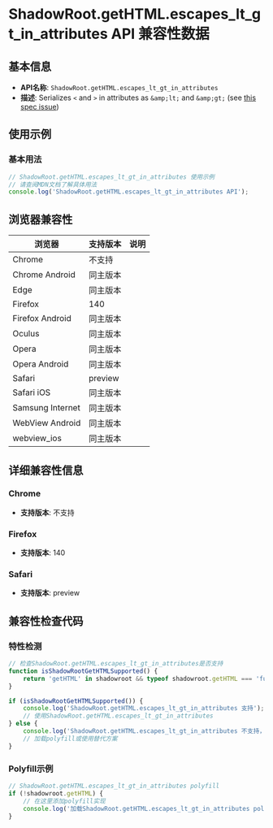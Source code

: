 # ShadowRoot.getHTML.escapes_lt_gt_in_attributes API 兼容性数据

## 基本信息

- **API名称**: `ShadowRoot.getHTML.escapes_lt_gt_in_attributes`
- **描述**: Serializes `<` and `>` in attributes as `&amp;lt;` and `&amp;gt;` (see [this spec issue](https://github.com/whatwg/html/issues/6235))

## 使用示例

### 基本用法

```javascript
// ShadowRoot.getHTML.escapes_lt_gt_in_attributes 使用示例
// 请查阅MDN文档了解具体用法
console.log('ShadowRoot.getHTML.escapes_lt_gt_in_attributes API');
```

## 浏览器兼容性

| 浏览器 | 支持版本 | 说明 |
|--------|----------|------|
| Chrome | 不支持 |  |
| Chrome Android | 同主版本 |  |
| Edge | 同主版本 |  |
| Firefox | 140 |  |
| Firefox Android | 同主版本 |  |
| Oculus | 同主版本 |  |
| Opera | 同主版本 |  |
| Opera Android | 同主版本 |  |
| Safari | preview |  |
| Safari iOS | 同主版本 |  |
| Samsung Internet | 同主版本 |  |
| WebView Android | 同主版本 |  |
| webview_ios | 同主版本 |  |

## 详细兼容性信息

### Chrome

- **支持版本**: 不支持

### Firefox

- **支持版本**: 140

### Safari

- **支持版本**: preview

## 兼容性检查代码

### 特性检测

```javascript
// 检查ShadowRoot.getHTML.escapes_lt_gt_in_attributes是否支持
function isShadowRootGetHTMLSupported() {
    return 'getHTML' in shadowroot && typeof shadowroot.getHTML === 'function';
}

if (isShadowRootGetHTMLSupported()) {
    console.log('ShadowRoot.getHTML.escapes_lt_gt_in_attributes 支持');
    // 使用ShadowRoot.getHTML.escapes_lt_gt_in_attributes
} else {
    console.log('ShadowRoot.getHTML.escapes_lt_gt_in_attributes 不支持，需要polyfill');
    // 加载polyfill或使用替代方案
}
```

### Polyfill示例

```javascript
// ShadowRoot.getHTML.escapes_lt_gt_in_attributes polyfill
if (!shadowroot.getHTML) {
    // 在这里添加polyfill实现
    console.log('加载ShadowRoot.getHTML.escapes_lt_gt_in_attributes polyfill');
}
```

